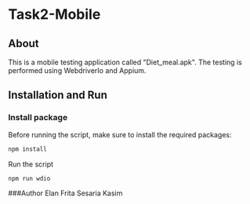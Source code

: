 # Task2-Mobile

## About

This is a mobile testing application called "Diet_meal.apk". The testing is performed using WebdriverIo and Appium.

## Installation and Run

### Install package

Before running the script, make sure to install the required packages:

```bash
npm install
```
Run the script

```bash
npm run wdio
```

###Author Elan Frita Sesaria Kasim
